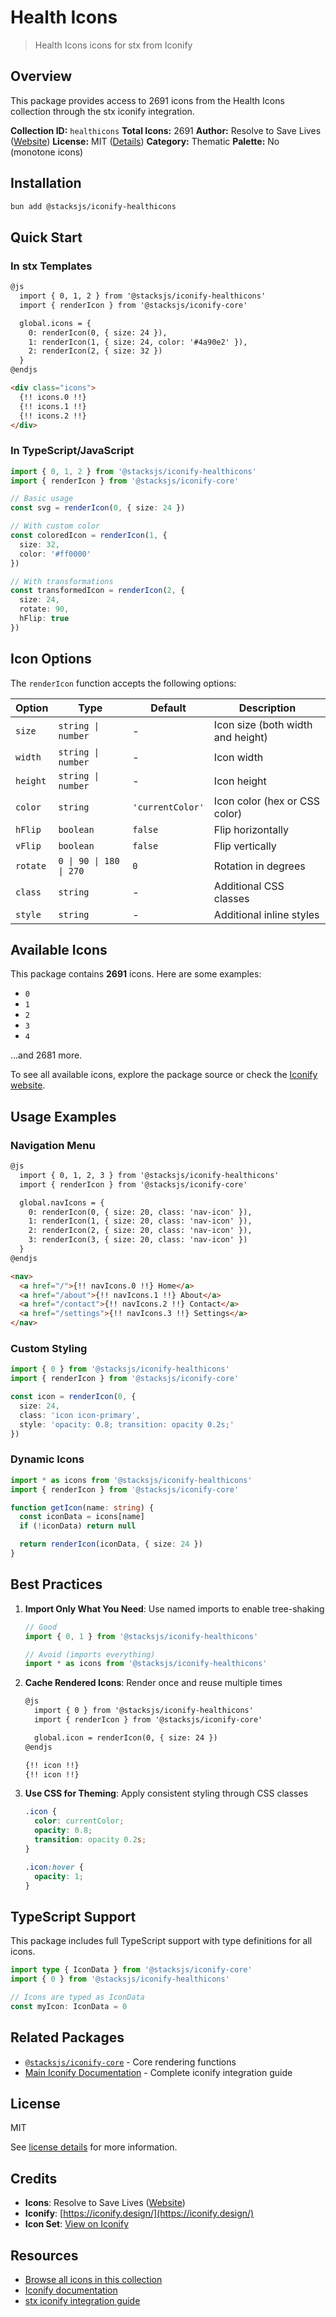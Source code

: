 # Health Icons

> Health Icons icons for stx from Iconify

## Overview

This package provides access to 2691 icons from the Health Icons collection through the stx iconify integration.

**Collection ID:** `healthicons`
**Total Icons:** 2691
**Author:** Resolve to Save Lives ([Website](https://github.com/resolvetosavelives/healthicons))
**License:** MIT ([Details](https://github.com/resolvetosavelives/healthicons/blob/main/LICENSE))
**Category:** Thematic
**Palette:** No (monotone icons)

## Installation

```bash
bun add @stacksjs/iconify-healthicons
```

## Quick Start

### In stx Templates

```html
@js
  import { 0, 1, 2 } from '@stacksjs/iconify-healthicons'
  import { renderIcon } from '@stacksjs/iconify-core'

  global.icons = {
    0: renderIcon(0, { size: 24 }),
    1: renderIcon(1, { size: 24, color: '#4a90e2' }),
    2: renderIcon(2, { size: 32 })
  }
@endjs

<div class="icons">
  {!! icons.0 !!}
  {!! icons.1 !!}
  {!! icons.2 !!}
</div>
```

### In TypeScript/JavaScript

```typescript
import { 0, 1, 2 } from '@stacksjs/iconify-healthicons'
import { renderIcon } from '@stacksjs/iconify-core'

// Basic usage
const svg = renderIcon(0, { size: 24 })

// With custom color
const coloredIcon = renderIcon(1, {
  size: 32,
  color: '#ff0000'
})

// With transformations
const transformedIcon = renderIcon(2, {
  size: 24,
  rotate: 90,
  hFlip: true
})
```

## Icon Options

The `renderIcon` function accepts the following options:

| Option | Type | Default | Description |
|--------|------|---------|-------------|
| `size` | `string \| number` | - | Icon size (both width and height) |
| `width` | `string \| number` | - | Icon width |
| `height` | `string \| number` | - | Icon height |
| `color` | `string` | `'currentColor'` | Icon color (hex or CSS color) |
| `hFlip` | `boolean` | `false` | Flip horizontally |
| `vFlip` | `boolean` | `false` | Flip vertically |
| `rotate` | `0 \| 90 \| 180 \| 270` | `0` | Rotation in degrees |
| `class` | `string` | - | Additional CSS classes |
| `style` | `string` | - | Additional inline styles |

## Available Icons

This package contains **2691** icons. Here are some examples:

- `0`
- `1`
- `2`
- `3`
- `4`

...and 2681 more.

To see all available icons, explore the package source or check the [Iconify website](https://icon-sets.iconify.design/healthicons/).

## Usage Examples

### Navigation Menu

```html
@js
  import { 0, 1, 2, 3 } from '@stacksjs/iconify-healthicons'
  import { renderIcon } from '@stacksjs/iconify-core'

  global.navIcons = {
    0: renderIcon(0, { size: 20, class: 'nav-icon' }),
    1: renderIcon(1, { size: 20, class: 'nav-icon' }),
    2: renderIcon(2, { size: 20, class: 'nav-icon' }),
    3: renderIcon(3, { size: 20, class: 'nav-icon' })
  }
@endjs

<nav>
  <a href="/">{!! navIcons.0 !!} Home</a>
  <a href="/about">{!! navIcons.1 !!} About</a>
  <a href="/contact">{!! navIcons.2 !!} Contact</a>
  <a href="/settings">{!! navIcons.3 !!} Settings</a>
</nav>
```

### Custom Styling

```typescript
import { 0 } from '@stacksjs/iconify-healthicons'
import { renderIcon } from '@stacksjs/iconify-core'

const icon = renderIcon(0, {
  size: 24,
  class: 'icon icon-primary',
  style: 'opacity: 0.8; transition: opacity 0.2s;'
})
```

### Dynamic Icons

```typescript
import * as icons from '@stacksjs/iconify-healthicons'
import { renderIcon } from '@stacksjs/iconify-core'

function getIcon(name: string) {
  const iconData = icons[name]
  if (!iconData) return null

  return renderIcon(iconData, { size: 24 })
}
```

## Best Practices

1. **Import Only What You Need**: Use named imports to enable tree-shaking
   ```typescript
   // Good
   import { 0, 1 } from '@stacksjs/iconify-healthicons'

   // Avoid (imports everything)
   import * as icons from '@stacksjs/iconify-healthicons'
   ```

2. **Cache Rendered Icons**: Render once and reuse multiple times
   ```html
   @js
     import { 0 } from '@stacksjs/iconify-healthicons'
     import { renderIcon } from '@stacksjs/iconify-core'

     global.icon = renderIcon(0, { size: 24 })
   @endjs

   {!! icon !!}
   {!! icon !!}
   ```

3. **Use CSS for Theming**: Apply consistent styling through CSS classes
   ```css
   .icon {
     color: currentColor;
     opacity: 0.8;
     transition: opacity 0.2s;
   }

   .icon:hover {
     opacity: 1;
   }
   ```

## TypeScript Support

This package includes full TypeScript support with type definitions for all icons.

```typescript
import type { IconData } from '@stacksjs/iconify-core'
import { 0 } from '@stacksjs/iconify-healthicons'

// Icons are typed as IconData
const myIcon: IconData = 0
```

## Related Packages

- [`@stacksjs/iconify-core`](../iconify-core) - Core rendering functions
- [Main Iconify Documentation](../../docs/iconify.md) - Complete iconify integration guide

## License

MIT

See [license details](https://github.com/resolvetosavelives/healthicons/blob/main/LICENSE) for more information.

## Credits

- **Icons**: Resolve to Save Lives ([Website](https://github.com/resolvetosavelives/healthicons))
- **Iconify**: [https://iconify.design/](https://iconify.design/)
- **Icon Set**: [View on Iconify](https://icon-sets.iconify.design/healthicons/)

## Resources

- [Browse all icons in this collection](https://icon-sets.iconify.design/healthicons/)
- [Iconify documentation](https://iconify.design/docs/)
- [stx iconify integration guide](../../docs/iconify.md)
